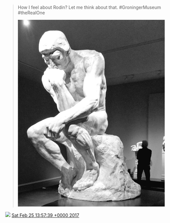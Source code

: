 > How I feel about Rodin? Let me think about that\. \#GroningerMuseum \#theRealOne 
> 
> ![](../../media/835488935665008644-C5hAwBoXQAAKWq8.jpg)

<img src="../../media/tweet.ico" width="12" /> [Sat Feb 25 13:57:39 +0000 2017](https://twitter.com/DromerDenker/status/835488935665008644)
